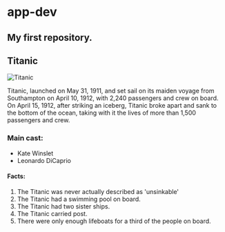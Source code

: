 
# app-dev
My first repository.
---
## Titanic 

![Titanic](https://musicart.xboxlive.com/7/94821100-0000-0000-0000-000000000002/504/image.jpg?w=1920&h=1080)

Titanic, launched on May 31, 1911, and set sail on its maiden voyage from Southampton on April 10, 1912, with 2,240 passengers and crew on board. On April 15, 1912, after striking an iceberg, Titanic broke apart and sank to the bottom of the ocean, taking with it the lives of more than 1,500 passengers and crew.

### Main cast:
- Kate Winslet
- Leonardo DiCaprio
#### Facts:
1. The Titanic was never actually described as 'unsinkable'
2. The Titanic had a swimming pool on board.
3. The Titanic had two sister ships.
4. The Titanic carried post.
5. There were only enough lifeboats for a third of the people on board.

